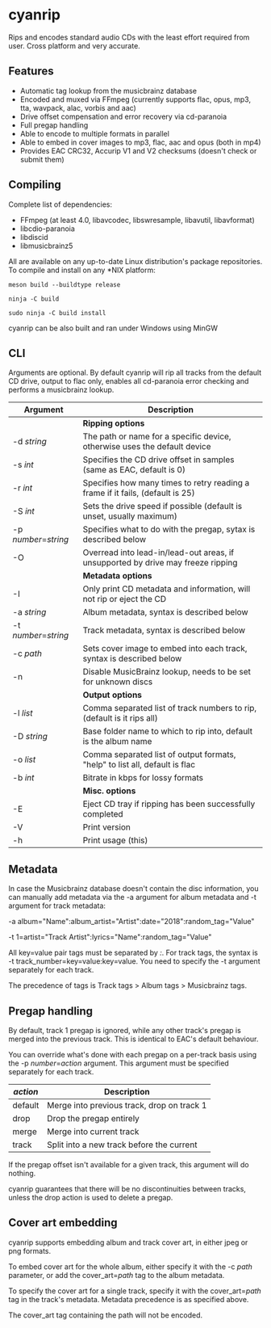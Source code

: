 cyanrip
=======
Rips and encodes standard audio CDs with the least effort required from user. Cross platform and very accurate.

Features
--------
 * Automatic tag lookup from the musicbrainz database
 * Encoded and muxed via FFmpeg (currently supports flac, opus, mp3, tta, wavpack, alac, vorbis and aac)
 * Drive offset compensation and error recovery via cd-paranoia
 * Full pregap handling
 * Able to encode to multiple formats in parallel
 * Able to embed in cover images to mp3, flac, aac and opus (both in mp4)
 * Provides EAC CRC32, Accurip V1 and V2 checksums (doesn't check or submit them)


Compiling
---------
Complete list of dependencies:

 * FFmpeg (at least 4.0, libavcodec, libswresample, libavutil, libavformat)
 * libcdio-paranoia
 * libdiscid
 * libmusicbrainz5

All are available on any up-to-date Linux distribution's package repositories. To compile and install on any *NIX platform:

`meson build --buildtype release`

`ninja -C build`

`sudo ninja -C build install`

cyanrip can be also built and ran under Windows using MinGW


CLI
---

Arguments are optional. By default cyanrip will rip all tracks from the default CD drive, output to flac only, enables all cd-paranoia error checking and performs a musicbrainz lookup.

| Argument             | Description                                                                      |
|----------------------|----------------------------------------------------------------------------------|
|                      | **Ripping options**                                                              |
| -d *string*          | The path or name for a specific device, otherwise uses the default device        |
| -s *int*             | Specifies the CD drive offset in samples (same as EAC, default is 0)             |
| -r *int*             | Specifies how many times to retry reading a frame if it fails, (default is 25)   |
| -S *int*             | Sets the drive speed if possible (default is unset, usually maximum)             |
| -p *number*=*string* | Specifies what to do with the pregap, sytax is described below                   |
| -O                   | Overread into lead-in/lead-out areas, if unsupported by drive may freeze ripping |
|                      | **Metadata options**                                                             |
| -I                   | Only print CD metadata and information, will not rip or eject the CD             |
| -a *string*          | Album metadata, syntax is described below                                        |
| -t *number*=*string* | Track metadata, syntax is described below                                        |
| -c *path*            | Sets cover image to embed into each track, syntax is described below             |
| -n                   | Disable MusicBrainz lookup, needs to be set for unknown discs                    |
|                      | **Output options**                                                               |
| -l *list*            | Comma separated list of track numbers to rip, (default is it rips all)           |
| -D *string*          | Base folder name to which to rip into, default is the album name                 |
| -o *list*            | Comma separated list of output formats, "help" to list all, default is flac      |
| -b *int*             | Bitrate in kbps for lossy formats                                                |
|                      | **Misc. options**                                                                |
| -E                   | Eject CD tray if ripping has been successfully completed                         |
| -V                   | Print version                                                                    |
| -h                   | Print usage (this)                                                               |


Metadata
--------

In case the Musicbrainz database doesn't contain the disc information, you can manually add metadata via the -a argument for album metadata and -t argument for track metadata:

-a album="Name":album_artist="Artist":date="2018":random_tag="Value"

-t 1=artist="Track Artist":lyrics="Name":random_tag="Value"

All key=value pair tags must be separated by *:*. For track tags, the syntax is -t track_number=key=value:key=value. You need to specify the -t argument separately for each track.

The precedence of tags is Track tags > Album tags > Musicbrainz tags.


Pregap handling
---------------

By default, track 1 pregap is ignored, while any other track's pregap is merged into the previous track. This is identical to EAC's default behaviour.

You can override what's done with each pregap on a per-track basis using the -p *number*=*action* argument. This argument must be specified separately for each track.

| *action* | Description                                |
|----------|--------------------------------------------|
| default  | Merge into previous track, drop on track 1 |
| drop     | Drop the pregap entirely                   |
| merge    | Merge into current track                   |
| track    | Split into a new track before the current  |

If the pregap offset isn't available for a given track, this argument will do nothing.

cyanrip guarantees that there will be no discontinuities between tracks, unless the drop action is used to delete a pregap.


Cover art embedding
-------------------

cyanrip supports embedding album and track cover art, in either jpeg or png formats.

To embed cover art for the whole album, either specify it with the -c *path* parameter, or add the cover_art=*path* tag to the album metadata.

To specify the cover art for a single track, specify it with the cover_art=*path* tag in the track's metadata. Metadata precedence is as specified above.

The cover_art tag containing the path will not be encoded.
